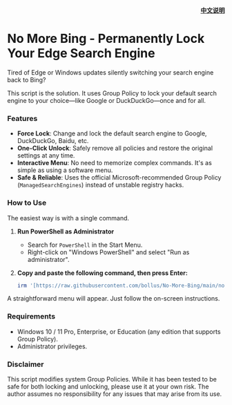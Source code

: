 <div align="right"><b><a href="#">中文说明</a></b></div>

# No More Bing - Permanently Lock Your Edge Search Engine

Tired of Edge or Windows updates silently switching your search engine back to Bing?

This script is the solution. It uses Group Policy to lock your default search engine to your choice—like Google or DuckDuckGo—once and for all.

### Features

* **Force Lock**: Change and lock the default search engine to Google, DuckDuckGo, Baidu, etc.
* **One-Click Unlock**: Safely remove all policies and restore the original settings at any time.
* **Interactive Menu**: No need to memorize complex commands. It's as simple as using a software menu.
* **Safe & Reliable**: Uses the official Microsoft-recommended Group Policy (`ManagedSearchEngines`) instead of unstable registry hacks.

### How to Use

The easiest way is with a single command.

1.  **Run PowerShell as Administrator**
    * Search for `PowerShell` in the Start Menu.
    * Right-click on "Windows PowerShell" and select "Run as administrator".

2.  **Copy and paste the following command, then press Enter:**
    ```powershell
    irm '[https://raw.githubusercontent.com/bollus/No-More-Bing/main/no-more-bing.ps1](https://raw.githubusercontent.com/bollus/No-More-Bing/main/no-more-bing.ps1)' | iex
    ```

A straightforward menu will appear. Just follow the on-screen instructions.

### Requirements

* Windows 10 / 11 Pro, Enterprise, or Education (any edition that supports Group Policy).
* Administrator privileges.

### Disclaimer

This script modifies system Group Policies. While it has been tested to be safe for both locking and unlocking, please use it at your own risk. The author assumes no responsibility for any issues that may arise from its use.
